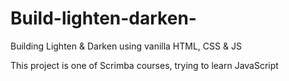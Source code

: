 # Build-lighten-darken-
Building Lighten &amp; Darken using vanilla HTML, CSS &amp; JS

This project is one of Scrimba courses, trying to learn JavaScript

